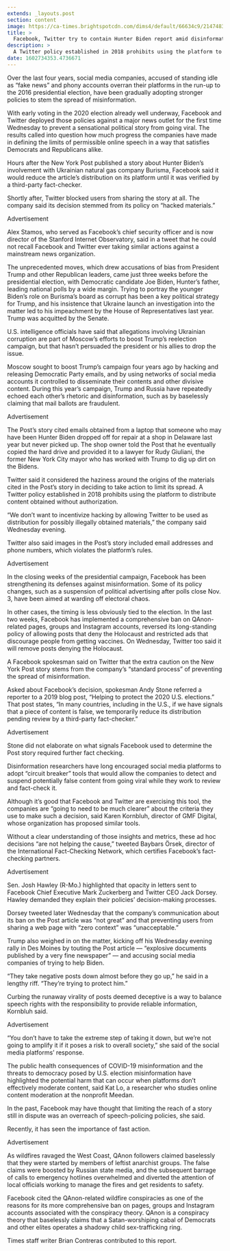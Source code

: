 ```yaml
--- 
extends: _layouts.post 
section: content 
image: https://ca-times.brightspotcdn.com/dims4/default/66634c9/2147483647/strip/true/crop/2048x1075+0+38/resize/1200x630!/quality/90/?url=https%3A%2F%2Fcalifornia-times-brightspot.s3.amazonaws.com%2F34%2Ff0%2F4b50f5f946ad6d7548467f62c711%2Fla-1519259650-1nbuefecmf-snap-image 
title: > 
  Facebook, Twitter try to contain Hunter Biden report amid disinformation crackdown 
description: > 
  A Twitter policy established in 2018 prohibits using the platform to distribute content obtained without authorization.Twitter also said images in the Post’s story included email addresses and phone numbers, which violates the platform’s rules.Disinformation researchers have long encouraged social media platforms to adopt “circuit breaker” tools that would allow the companies to detect and suspend potentially false content from going viral while they work to review and fact-check it.highlighted that opacity in letters sent to Facebook Chief Executive Mark Zuckerberg and Twitter CEO Jack Dorsey.Advertisement“You don’t have to take the extreme step of taking it down, but we’re not going to amplify it if it poses a risk to overall society,” she said of the social media platforms’ response. 
date: 1602734353.4736671 
--- 
```

Over the last four years, social media companies, accused of standing idle as “fake news” and phony accounts overran their platforms in the run-up to the 2016 presidential election, have been gradually adopting stronger policies to stem the spread of misinformation.

With early voting in the 2020 election already well underway, Facebook and Twitter deployed those policies against a major news outlet for the first time Wednesday to prevent a sensational political story from going viral. The results called into question how much progress the companies have made in defining the limits of permissible online speech in a way that satisfies Democrats and Republicans alike.

Hours after the New York Post published a story about Hunter Biden’s involvement with Ukrainian natural gas company Burisma, Facebook said it would reduce the article’s distribution on its platform until it was verified by a third-party fact-checker.

Shortly after, Twitter blocked users from sharing the story at all. The company said its decision stemmed from its policy on “hacked materials.”

Advertisement

Alex Stamos, who served as Facebook’s chief security officer and is now director of the Stanford Internet Observatory, said in a tweet that he could not recall Facebook and Twitter ever taking similar actions against a mainstream news organization.

The unprecedented moves, which drew accusations of bias from President Trump and other Republican leaders, came just three weeks before the presidential election, with Democratic candidate Joe Biden, Hunter’s father, leading national polls by a wide margin. Trying to portray the younger Biden’s role on Burisma’s board as corrupt has been a key political strategy for Trump, and his insistence that Ukraine launch an investigation into the matter led to his impeachment by the House of Representatives last year. Trump was acquitted by the Senate.

U.S. intelligence officials have said that allegations involving Ukrainian corruption are part of Moscow’s efforts to boost Trump’s reelection campaign, but that hasn’t persuaded the president or his allies to drop the issue.

Moscow sought to boost Trump’s campaign four years ago by hacking and releasing Democratic Party emails, and by using networks of social media accounts it controlled to disseminate their contents and other divisive content. During this year’s campaign, Trump and Russia have repeatedly echoed each other’s rhetoric and disinformation, such as by baselessly claiming that mail ballots are fraudulent.

Advertisement

The Post’s story cited emails obtained from a laptop that someone who may have been Hunter Biden dropped off for repair at a shop in Delaware last year but never picked up. The shop owner told the Post that he eventually copied the hard drive and provided it to a lawyer for Rudy Giuliani, the former New York City mayor who has worked with Trump to dig up dirt on the Bidens.

Twitter said it considered the haziness around the origins of the materials cited in the Post’s story in deciding to take action to limit its spread. A Twitter policy established in 2018 prohibits using the platform to distribute content obtained without authorization.

“We don’t want to incentivize hacking by allowing Twitter to be used as distribution for possibly illegally obtained materials,” the company said Wednesday evening.

Twitter also said images in the Post’s story included email addresses and phone numbers, which violates the platform’s rules.

Advertisement

In the closing weeks of the presidential campaign, Facebook has been strengthening its defenses against misinformation. Some of its policy changes, such as a suspension of political advertising after polls close Nov. 3, have been aimed at warding off electoral chaos.

In other cases, the timing is less obviously tied to the election. In the last two weeks, Facebook has implemented a comprehensive ban on QAnon-related pages, groups and Instagram accounts, reversed its long-standing policy of allowing posts that deny the Holocaust and restricted ads that discourage people from getting vaccines. On Wednesday, Twitter too said it will remove posts denying the Holocaust.

A Facebook spokesman said on Twitter that the extra caution on the New York Post story stems from the company’s “standard process” of preventing the spread of misinformation.

Asked about Facebook’s decision, spokesman Andy Stone referred a reporter to a 2019 blog post, “Helping to protect the 2020 U.S. elections.” That post states, “In many countries, including in the U.S., if we have signals that a piece of content is false, we temporarily reduce its distribution pending review by a third-party fact-checker.”

Advertisement

Stone did not elaborate on what signals Facebook used to determine the Post story required further fact checking.

Disinformation researchers have long encouraged social media platforms to adopt “circuit breaker” tools that would allow the companies to detect and suspend potentially false content from going viral while they work to review and fact-check it.

Although it’s good that Facebook and Twitter are exercising this tool, the companies are “going to need to be much clearer” about the criteria they use to make such a decision, said Karen Kornbluh, director of GMF Digital, whose organization has proposed similar tools.

Without a clear understanding of those insights and metrics, these ad hoc decisions “are not helping the cause,” tweeted Baybars Örsek, director of the International Fact-Checking Network, which certifies Facebook’s fact-checking partners.

Advertisement

Sen. Josh Hawley (R-Mo.) highlighted that opacity in letters sent to Facebook Chief Executive Mark Zuckerberg and Twitter CEO Jack Dorsey. Hawley demanded they explain their policies’ decision-making processes.

Dorsey tweeted later Wednesday that the company’s communication about its ban on the Post article was “not great” and that preventing users from sharing a web page with “zero context” was “unacceptable.”

Trump also weighed in on the matter, kicking off his Wednesday evening rally in Des Moines by touting the Post article — “explosive documents published by a very fine newspaper” — and accusing social media companies of trying to help Biden.

“They take negative posts down almost before they go up,” he said in a lengthy riff. “They’re trying to protect him.”

Curbing the runaway virality of posts deemed deceptive is a way to balance speech rights with the responsibility to provide reliable information, Kornbluh said.

Advertisement

“You don’t have to take the extreme step of taking it down, but we’re not going to amplify it if it poses a risk to overall society,” she said of the social media platforms’ response.

The public health consequences of COVID-19 misinformation and the threats to democracy posed by U.S. election misinformation have highlighted the potential harm that can occur when platforms don’t effectively moderate content, said Kat Lo, a researcher who studies online content moderation at the nonprofit Meedan.

In the past, Facebook may have thought that limiting the reach of a story still in dispute was an overreach of speech-policing policies, she said.

Recently, it has seen the importance of fast action.

Advertisement

As wildfires ravaged the West Coast, QAnon followers claimed baselessly that they were started by members of leftist anarchist groups. The false claims were boosted by Russian state media, and the subsequent barrage of calls to emergency hotlines overwhelmed and diverted the attention of local officials working to manage the fires and get residents to safety.

Facebook cited the QAnon-related wildfire conspiracies as one of the reasons for its more comprehensive ban on pages, groups and Instagram accounts associated with the conspiracy theory. QAnon is a conspiracy theory that baselessly claims that a Satan-worshiping cabal of Democrats and other elites operates a shadowy child sex-trafficking ring.

Times staff writer Brian Contreras contributed to this report.